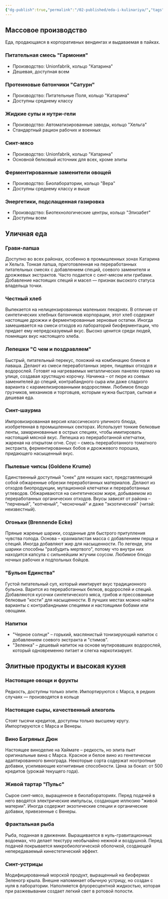 ```yaml
---
{"dg-publish":true,"permalink":"/02-published/eda-i-kulinariya/","tags":["мир"]}
---
```


## Массовое производство
Еда, продающаяся в корпоративных вендингах и выдаваемая в пайках.
### Питательная смесь "Гармония"
- Производство: Unionfabrik, кольцо "Катарина"
- Дешевая, доступная всем
### Протеиновые батончики "Сатурн"
- Производство: Питательные Поля, кольцо "Катарина"
- Доступны среднему классу
### Жидкие супы и нутри-гели
- Производство: Автоматизированные заводы, кольцо "Хельга"
- Стандартный рацион рабочих и военных
### Синт-мясо
- Производство: Unionfabrik, кольцо "Катарина"
- Основной белковый источник для всех, кроме элиты
### Ферментированные заменители овощей
- Производство: Биолаборатории, кольцо "Вера"
- Доступны среднему классу и выше
### Энергетики, подслащенная газировка
- Производство: Биотехнологические центры, кольцо "Элизабет"
- Доступны всем
## Уличная еда
### Грави-лапша 
Доступно во всех районах, особенно в промышленных зонах Катарина и Хельга. Тонкая лапша, приготовленная на переработанных питательных смесях с добавлением специй, соевого заменителя и дрожжевых экстрактов. Часто подается с синт-мясом или грибами. Добавление настоящих специй и масел — признак высокого статуса владельца точки.
### Честный хлеб
Выпекается на нелицензированных маленьких пекарнях. В отличие от синтетических хлебных батончиков корпорации, этот хлеб содержит настоящие дрожжи и ферментированные зерновые остатки. Иногда замешивается на смеси отходов из лабораторий биоферментации, что придает ему непредсказуемый вкус. Высоко ценится среди людей, помнящих вкус настоящего хлеба.
### Лепешки "С чем и поздравляем"
Быстрый, питательный перекус, похожий на комбинацию блинов и лаваша. Делают из смеси переработанных зерен, пищевых отходов и водорослей. Готовят на нагреваемых металлических панелях прямо на улице, создавая хрустящую корочку. Начинка – от пюре из соевых заменителей до специй, контрабандного сыра или даже сладкого варианта с карамелизированными водорослями.
Любимое блюдо грузчиков, механиков и торговцев, которым нужна быстрая, сытная и дешевая еда.

### Синт-шаурма
Импровизированная версия классического уличного блюда, изобретенная в промышленных секторах. Использует тонкие белковые ленты, замаринованные в острых специях, чтобы имитировать настоящий мясной вкус. Лепешка из переработанной клетчатки, жареная на открытом огне. Соус – смесь переработанного томатного экстракта, ферментированных бобов и дрожжевого порошка, придающего насыщенный вкус.

### Пылевые чипсы (Goldene Krume)
Единственный доступный "снек" для низших каст, представляющий собой обжаренные обрезки переработанных материалов.
Делают из отходов биопродукции, мутационной клетчатки и переработанных углеводов.
Обжариваются на синтетическом жире, добываемом из переработанных органических отходов. Вкусы зависят от района – "перченый", "копченый", "чесночный" и даже "экзотический" (читай: неизвестный).

### Огоньки (Brennende Ecke)
Пряные жареные шарики, созданные для быстрого притупления чувства голода. Основа – крахмалистая масса с добавлением перца и специй. Иногда добавляют жир для насыщенности. По легенде, эти шарики способны "разбудить мертвого", потому что внутри них находится капсула с сильнейшим жгучим соусом.
Любимое блюдо ночных рабочих и подпольных бойцов.

### "Бульон Единства"

Густой питательный суп, который имитирует вкус традиционного бульона.
Варится из переработанных белков, водорослей и специй.
Добавляются кусочки синтетического мяса, грибов и прессованные белковые "кости" для насыщенности.
В лучших местах можно найти варианты с контрабандными специями и настоящими бобами или овощами.
### Напитки 
 - "Черное солнце" – горький, маслянистый тонизирующий напиток с добавлением соевого экстракта и "стимов".
- "Зеленка" – дешевый напиток на основе мутировавших водорослей, который одновременно питает и слегка наркотизирует.

## Элитные продукты и высокая кухня 
### Настоящие овощи и фрукты
Редкость, доступны только элите. Импортируются с Марса, в редких случаях — производятся в кольце
### Настоящие сыры, качественный алкоголь
Стоят тысячи кредитов, доступны только высшему кругу. Импортируются с Марса и Венеры.
### Вино Багряных Дюн
Настоящее виноделие на Хаймате – редкость, но элита пьет оригинальные вина с Марса. Красное и белое вино из генетически адаптированного винограда. Некоторые сорта содержат ноотропные добавки, усиливающие когнитивные способности.
Цена за бокал: от 500 кредитов (урожай текущего года). 
### Живой тартар "Пульс"
Сырое синт-мясо, выращенное в биолабораториях. Перед подачей в него вводятся электрические импульсы, создающие иллюзию "живой материи".
Иногда содержит экзотические специи и органические добавки, привезенные с Венеры.
### Фрактальная рыба
Рыба, поданная в движении. Выращивается в нуль-гравитационных водоемах, что делает текстуру необычайно нежной и воздушной. Перед подачей покрывается микробиологической оболочкой, создающей непередаваемый кинестетический эффект.
### Синт-устрицы
Модифицированный морской продукт, выращенный на биофермах Зеленогр крыла.
Внешне напоминает обычную устрицу, но создан с нуля в лаборатории.
Наполняется флуоресцентной жидкостью, которая при разжевывании создает легкий свет в ротовой полости.

